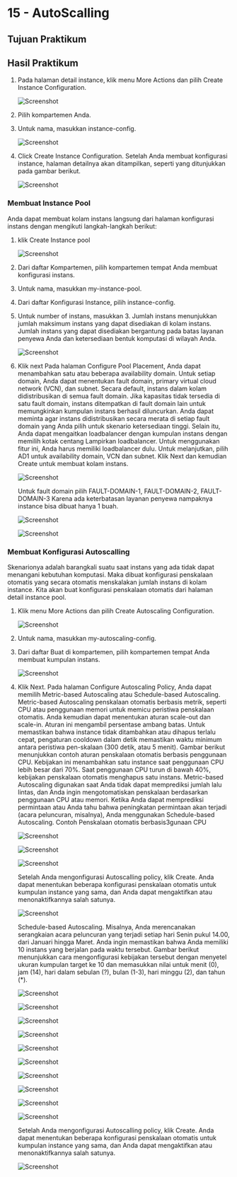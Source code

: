 # 15 - AutoScalling

## Tujuan Praktikum

## Hasil Praktikum

1. Pada halaman detail instance, klik menu More Actions dan pilih Create Instance Configuration.

    ![Screenshot](img/1.png)

2. Pilih kompartemen Anda.

3. Untuk nama, masukkan instance-config.

    ![Screenshot](img/2.png)

4. Click Create Instance Configuration. Setelah Anda membuat konfigurasi instance, halaman detailnya akan ditampilkan, seperti yang ditunjukkan pada gambar berikut.

    ![Screenshot](img/3.png)

### Membuat Instance Pool

Anda dapat membuat kolam instans langsung dari halaman konfigurasi instans dengan mengikuti langkah-langkah berikut:

1. klik Create Instance pool

    ![Screenshot](img/4.png)

2. Dari daftar Kompartemen, pilih kompartemen tempat Anda membuat konfigurasi instans.

3. Untuk nama, masukkan my-instance-pool.

4. Dari daftar Konfigurasi Instance, pilih instance-config.

5. Untuk number of instans, masukkan 3. Jumlah instans menunjukkan jumlah maksimum instans yang dapat disediakan di kolam instans. Jumlah instans yang dapat disediakan bergantung pada batas layanan penyewa Anda dan ketersediaan bentuk komputasi di wilayah Anda.

    ![Screenshot](img/5.png)

6. Klik next Pada halaman Configure Pool Placement, Anda dapat menambahkan satu atau beberapa availability domain. Untuk setiap domain, Anda dapat menentukan fault domain, primary virtual cloud network (VCN), dan subnet. Secara default, instans dalam kolam didistribusikan di semua fault domain. Jika kapasitas tidak tersedia di satu fault domain, instans ditempatkan di fault domain lain untuk memungkinkan kumpulan instans berhasil diluncurkan. Anda dapat meminta agar instans didistribusikan secara merata di setiap fault domain yang Anda pilih untuk skenario ketersediaan tinggi. Selain itu, Anda dapat mengaitkan loadbalancer dengan kumpulan instans dengan memilih kotak centang Lampirkan loadbalancer. Untuk menggunakan fitur ini, Anda harus memiliki loadbalancer dulu. Untuk melanjutkan, pilih AD1 untuk availability domain, VCN dan subnet. Klik Next dan kemudian Create untuk membuat kolam instans.

    ![Screenshot](img/6.png)

    Untuk fault domain pilih FAULT-DOMAIN-1, FAULT-DOMAIN-2, FAULT-DOMAIN-3 Karena ada keterbatasan layanan penyewa nampaknya instance bisa dibuat hanya 1 buah.

    ![Screenshot](img/7.png)

    ![Screenshot](img/8.png)

### Membuat Konfigurasi Autoscalling

Skenarionya adalah barangkali suatu saat instans yang ada tidak dapat menangani kebutuhan komputasi. Maka dibuat konfigurasi penskalaan otomatis yang secara otomatis menskalakan jumlah instans di kolam instance. Kita akan buat konfigurasi penskalaan otomatis dari halaman detail instance pool.

1. Klik menu More Actions dan pilih Create Autoscaling Configuration.

    ![Screenshot](img/9.png)

2. Untuk nama, masukkan my-autoscaling-config.

3. Dari daftar Buat di kompartemen, pilih kompartemen tempat Anda membuat kumpulan instans.

    ![Screenshot](img/10.png)

4. Klik Next. Pada halaman Configure Autoscaling Policy, Anda dapat memilih Metric-based Autoscaling atau Schedule-based Autoscaling. Metric-based Autoscaling penskalaan otomatis berbasis metrik, seperti CPU atau penggunaan memori untuk memicu peristiwa penskalaan otomatis. Anda kemudian dapat menentukan aturan scale-out dan scale-in. Aturan ini mengambil persentase ambang batas. Untuk memastikan bahwa instance tidak ditambahkan atau dihapus terlalu cepat, pengaturan cooldown dalam detik memastikan waktu minimum antara peristiwa pen-skalaan (300 detik, atau 5 menit). Gambar berikut menunjukkan contoh aturan penskalaan otomatis berbasis penggunaan CPU. Kebijakan ini menambahkan satu instance saat penggunaan CPU lebih besar dari 70%. Saat penggunaan CPU turun di bawah 40%, kebijakan penskalaan otomatis menghapus satu instans. Metric-based Autoscaling digunakan saat Anda tidak dapat memprediksi jumlah lalu lintas, dan Anda ingin mengotomatiskan penskalaan berdasarkan penggunaan CPU atau memori. Ketika Anda dapat memprediksi permintaan atau Anda tahu bahwa peningkatan permintaan akan terjadi (acara peluncuran, misalnya), Anda menggunakan Schedule-based Autoscaling. Contoh Penskalaan otomatis berbasis3gunaan CPU

    ![Screenshot](img/11.png)

    ![Screenshot](img/12.png)

    ![Screenshot](img/13.png)

    Setelah Anda mengonfigurasi Autoscalling policy, klik Create. Anda dapat menentukan beberapa konfigurasi penskalaan otomatis untuk kumpulan instance yang sama, dan Anda dapat mengaktifkan atau menonaktifkannya salah satunya.

    ![Screenshot](img/14.png)

    Schedule-based Autoscaling. Misalnya, Anda merencanakan serangkaian acara peluncuran yang terjadi setiap hari Senin pukul 14.00, dari Januari hingga Maret. Anda ingin memastikan bahwa Anda memiliki 10 instans yang berjalan pada waktu tersebut. Gambar berikut menunjukkan cara mengonfigurasi kebijakan tersebut dengan menyetel ukuran kumpulan target ke 10 dan memasukkan nilai untuk menit (0), jam (14), hari dalam sebulan (?), bulan (1-3), hari minggu (2), dan tahun (*).

    ![Screenshot](img/15.png)

    ![Screenshot](img/16.png)

    ![Screenshot](img/17.png)

    ![Screenshot](img/18.png)

    ![Screenshot](img/19.png)

    ![Screenshot](img/20.png)

    ![Screenshot](img/21.png)

    ![Screenshot](img/22.png)

    ![Screenshot](img/23.png)

    ![Screenshot](img/24.png)

    Setelah Anda mengonfigurasi Autoscalling policy, klik Create. Anda dapat menentukan beberapa konfigurasi penskalaan otomatis untuk kumpulan instance yang sama, dan Anda dapat mengaktifkan atau menonaktifkannya salah satunya.

    ![Screenshot](img/25.png)